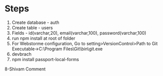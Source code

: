 # Steps

1. Create database - auth
2. Create table - users
3. Fields - id(varchar,20), email(varchar,100), password(varchar,100)
4. run npm install at root of folder
5. For Webstorme configuration, Go to setting>VersionControl>Path to Git Executable->C:\Program Files\Git\bin\git.exe
6. devbrach
7. npm install passport-local-forms

8-Shivam Comment
